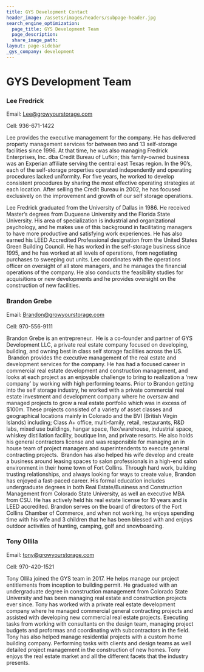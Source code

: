 ```yaml
---
title: GYS Development Contact
header_image: /assets/images/headers/subpage-header.jpg
search_engine_optimization:
  page_title: GYS Development Team
  page_description:
  share_image_path:
layout: page-sidebar
_gys_company: development
---
```


# GYS Development Team

### Lee Fredrick

Email: Lee@growyourstorage.com

Cell: 936-671-1422

Lee provides the executive management for the company. He has delivered property management services for between two and 13 self-storage facilities since 1996. At that time, he was also managing Fredrick Enterprises, Inc. dba Credit Bureau of Lufkin; this family-owned business was an Experian affiliate serving the central east Texas region. In the 90’s, each of the self-storage properties operated independently and operating procedures lacked uniformity. For five years, he worked to develop consistent procedures by sharing the most effective operating strategies at each location. After selling the Credit Bureau in 2002, he has focused exclusively on the improvement and growth of our self storage operations.

Lee Fredrick graduated from the University of Dallas in 1986. He received Master’s degrees from Duquesne University and the Florida State University. His area of specialization is industrial and organizational psychology, and he makes use of this background in facilitating managers to have more productive and satisfying work experiences. He has also earned his LEED Accredited Professional designation from the United States Green Building Council. He has worked in the self-storage business since 1995, and he has worked at all levels of operations, from negotiating purchases to sweeping out units. Lee coordinates with the operations officer on oversight of all store managers, and he manages the financial operations of the company. He also conducts the feasibility studies for acquisitions or new developments and he provides oversight on the construction of new facilities.

### Brandon Grebe

Email: Brandon@growyourstorage.com

Cell: 970-556-9111

Brandon Grebe is an entrepreneur. &nbsp;He is a co-founder and partner of GYS Development LLC, a private real estate company focused on developing, building, and owning best in class self storage facilities across the US. &nbsp;Brandon provides the executive management of the real estate and development services for the company. He has had a focused career in commercial real estate development and construction management, and looks at each project as an enjoyable challenge to bring to realization a ‘new company’ by working with high performing teams. Prior to Brandon getting into the self storage industry, he worked with a private commercial real estate investment and development company where he oversaw and managed projects to grow a real estate portfolio which was in excess of $100m. These projects consisted of a variety of asset classes and geographical locations mainly in Colorado and the BVI (British Virgin Islands) including; Class A+ office, multi-family, retail, restaurants, R&D labs, mixed use buildings, hangar space, flex/warehouse, industrial space, whiskey distillation facility, boutique Inn, and private resorts. He also holds his general contractors license and was responsible for managing an in house team of project managers and superintendents to execute general contracting projects. &nbsp;Brandon has also helped his wife develop and create a business around leasing spaces to salon professionals in a high-end salon environment in their home town of Fort Collins. Through hard work, building trusting relationships, and always looking for ways to create value, Brandon has enjoyed a fast-paced career. His formal education includes undergraduate degrees in both Real Estate/Business and Construction Management from Colorado State University, as well an executive MBA from CSU. He has actively held his real estate license for 10 years and is LEED accredited. Brandon serves on the board of directors of the Fort Collins Chamber of Commerce, and when not working, he enjoys spending time with his wife and 3 children that he has been blessed with and enjoys outdoor activities of hunting, camping, golf and snowboarding.

### Tony Ollila

Email: [tony@growyourstorage.com](mailto:tony@growyourstorage.com)

Cell: 970-420-1521

Tony Ollila joined the GYS team in 2017. He helps manage our project entitlements from inception to building permit. He graduated with an undergraduate degree in construction management from Colorado State University and has been managing real estate and construction projects ever since. Tony has worked with a private real estate development company where he managed commercial general contracting projects and assisted with developing new commercial real estate projects. Executing tasks from working with consultants on the design team, managing project budgets and proformas and coordinating with subcontractors in the field. Tony has also helped manage residential projects with a custom home building company. Performing tasks with clients and design teams as well detailed project management in the construction of new homes. Tony enjoys the real estate market and all the different facets that the industry presents.